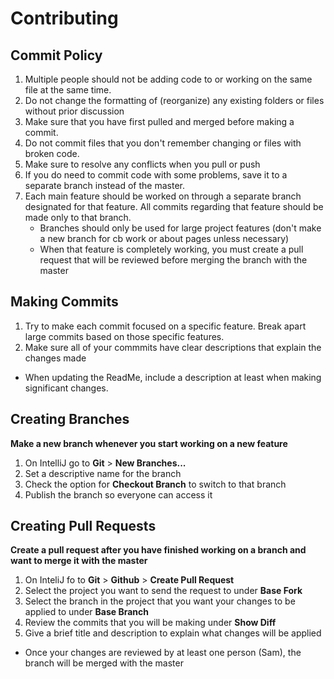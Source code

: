 # Contributing

## Commit Policy
1. Multiple people should not be adding code to or working on the same file at the same time.
2. Do not change the formatting of (reorganize) any existing folders or files without prior discussion
3. Make sure that you have first pulled and merged before making a commit.
4. Do not commit files that you don't remember changing or files with broken code.
5. Make sure to resolve any conflicts when you pull or push
6. If you do need to commit code with some problems, save it to a separate branch instead of the master.
7. Each main feature should be worked on through a separate branch designated for that feature. All commits regarding that feature should be made only to that branch.
   * Branches should only be used for large project features (don't make a new branch for cb work or about pages unless necessary)
   * When that feature is completely working, you must create a pull request that will be reviewed before merging the branch with the master

## Making Commits
1. Try to make each commit focused on a specific feature. Break apart large commits based on those specific features.
2. Make sure all of your commmits have clear descriptions that explain the changes made
  * When updating the ReadMe, include a description at least when making significant changes.

## Creating Branches
**Make a new branch whenever you start working on a new feature**
1. On IntelliJ go to **Git** > **New Branches...**
2. Set a descriptive name for the branch
3. Check the option for **Checkout Branch** to switch to that branch
4. Publish the branch so everyone can access it

## Creating Pull Requests
**Create a pull request after you have finished working on a branch and want to merge it with the master**
1. On InteliJ fo to **Git** > **Github** > **Create Pull Request**
2. Select the project you want to send the request to under **Base Fork**
3. Select the branch in the project that you want your changes to be applied to under **Base Branch**
4. Review the commits that you will be making under **Show Diff**
5. Give a brief title and description to explain what changes will be applied
* Once your changes are reviewed by at least one person (Sam), the branch will be merged with the master
